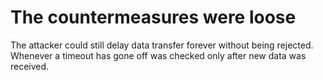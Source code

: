 # The countermeasures were loose

<Item icon="thumb-down" title="Custom configuration was needed to protect adequately">
  The attacker could still delay data transfer forever without being rejected.
</Item>

<Item icon="rocket" title="Performance was prioritized">
  Whenever a timeout has gone off was checked only after new data was received.
</Item>
